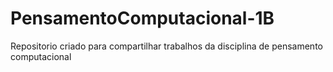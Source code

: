 # PensamentoComputacional-1B
Repositorio criado para compartilhar trabalhos da disciplina de pensamento computacional
